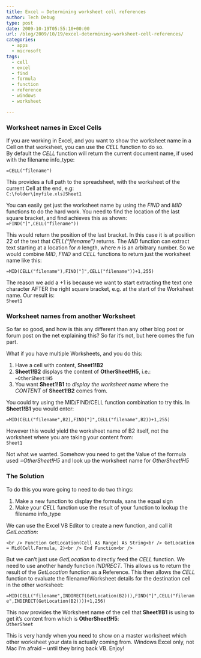 ```yaml
---
title: Excel – Determining worksheet cell references
author: Tech Debug
type: post
date: 2009-10-19T05:55:10+00:00
url: /blog/2009/10/19/excel-determining-worksheet-cell-references/
categories:
  - apps
  - microsoft
tags:
  - cell
  - excel
  - find
  - formula
  - function
  - reference
  - windows
  - worksheet

---
```

### Worksheet names in Excel Cells

If you are working in Excel, and you want to show the worksheet name in a Cell on that worksheet, you can use the _CELL_ function to do so.  
By default the _CELL_ function will return the current document name, if used with the filename info_type:

`=CELL("filename")`

This provides a full path to the spreadsheet, with the worksheet of the current Cell at the end, e.g:  
`C:\folder\[myfile.xls]Sheet1` 

You can easily get just the worksheet name by using the _FIND_ and _MID_ functions to do the hard work. You need to find the location of the last square bracket, and find achieves this as shown:  
`=FIND("]",CELL("filename"))`

This would return the position of the last bracket. In this case it is at position 22 of the text that _CELL(&#8220;filename&#8221;)_ returns. The _MID_ function can extract text starting at a location for _n_ length, where _n_ is an arbitrary number. So we would combine _MID_, _FIND_ and _CELL_ functions to return just the worksheet name like this:

`=MID(CELL("filename"),FIND("]",CELL("filename"))+1,255)`

The reason we add a +1 is because we want to start extracting the text one character AFTER the right square bracket, e.g. at the start of the Worksheet name. Our result is:  
`Sheet1` 

### Worksheet names from another Worksheet

So far so good, and how is this any different than any other blog post or forum post on the net explaining this? So far it&#8217;s not, but here comes the fun part.

What if you have multiple Worksheets, and you do this:

  1. Have a cell with content, **Sheet1!B2**
  2. **Sheet1!B2** displays the content of **OtherSheet!H5**, i.e.:  
    `=OtherSheet!H5` 
  3. You want **Sheet1!B1** to _display the worksheet name_ where the _CONTENT_ of **Sheet1!B2** comes from.

You could try using the MID/FIND/CELL function combination to try this. In **Sheet1!B1** you would enter:

`=MID(CELL("filename",B2),FIND("]",CELL("filename",B2))+1,255)`

However this would yield the worksheet name of B2 itself, not the worksheet where you are taking your content from:  
`Sheet1` 

Not what we wanted. Somehow you need to get the Value of the formula used _=OtherSheet!H5_ and look up the worksheet name for _OtherSheet!H5_

### The Solution

To do this you ware going to need to do two things:

  1. Make a new function to display the formula, sans the equal sign
  2. Make your _CELL_ function use the result of your function to lookup the filename info_type

We can use the Excel VB Editor to create a new function, and call it _GetLocation_:

`<br />
Function GetLocation(Cell As Range) As String<br />
   GetLocation = Mid(Cell.Formula, 2)<br />
End Function<br />
` 

But we can&#8217;t just use _GetLocation_ to directly feed the _CELL_ function. We need to use another handy function _INDIRECT_. This allows us to return the result of the _GetLocation_ function as a Reference. This then allows the _CELL_ function to evaluate the filename/Worksheet details for the destination cell in the other worksheet:

`=MID(CELL("filename",INDIRECT(GetLocation(B2))),FIND("]",CELL("filename",INDIRECT(GetLocation(B2))))+1,256)`

This now provides the Worksheet name of the cell that **Sheet1!B1** is using to get it&#8217;s content from which is **OtherSheet!H5**:  
`OtherSheet` 

This is very handy when you need to show on a master worksheet which other worksheet your data is actually coming from. Windows Excel only, not Mac I&#8217;m afraid &#8211; until they bring back VB. Enjoy!